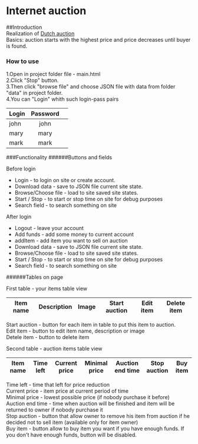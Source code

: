 # Internet auction
##Introduction  
Realization of [Dutch auction](https://en.wikipedia.org/wiki/Dutch_auction)  
Basics: auction starts with the highest price and price decreases until buyer is found. 
### How to use

1.Open in project folder file - main.html  
2.Click "Stop" button.  
3.Then click "browse file" and choose JSON file with data from folder "data" in project folder.  
4.You can "Login" whith  such login-pass pairs  

| Login| Password |    |
| -----|:--------:|---:|
| john | john     |    |
| mary | mary     |    |
| mark | mark     |    |

###Functionality
######Buttons and fields

Before login

- Login - to login on site or create account.  
- Download data - save to JSON file current site state.  
- Browse/Choose file - load to site saved site states.
- Start / Stop - to start or stop time on site for debug purposes  
- Search field - to search something on site  

After login  

- Logout - leave your account
- Add funds - add some money to current account
- addItem - add item you want to sell on auction
- Download data - save to JSON file current site state.  
- Browse/Choose file - load to site saved site states.
- Start / Stop - to start or stop time on site for debug purposes  
- Search field - to search something on site  

######Tables on page  

First table - your items table view

|Item name   |Description   |Image   |Start auction   |Edit item   |Delete item   |  
|------------|--------------|--------|----------------|------------|--------------|

Start auction - button for each item in table to put this item to auction.  
Edit item - button to edit item name, description or image  
Detele item - button to delete item

Second table - auction items table view  

|Item name  |Time left  |Current price  |Minimal price  |Auction end time  |Stop auction  |Buy item  |
|-----------|-----------|---------------|---------------|------------------|--------------|----------|  

Time left - time that left for price reduction  
Current price - item price at current period of time  
Minimal price - lowest possible price (if nobody purchase it before)  
Auction end time - time when auction will be finished and item will be returned to owner if nobody purchase it  
Stop auction - button that allow owner to remove his item from auction if he decided not to sell item (available only
 for item owner)  
 Buy item - button allow to buy item you want if you have enough funds. If you don't have enough funds, button will 
 be disabled. 